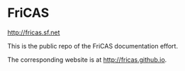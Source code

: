 FriCAS
======

http://fricas.sf.net

This is the public repo of the FriCAS documentation effort.

The corresponding website is at http://fricas.github.io.
